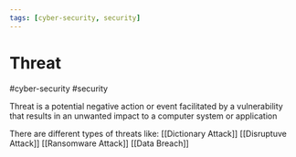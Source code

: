 ```yaml
---
tags: [cyber-security, security]
---
```

# Threat
#cyber-security #security

Threat is a potential negative action or event facilitated by a vulnerability that results in an unwanted impact to a computer system or application

There are different types of threats like:
[[Dictionary Attack]]
[[Disruptuve Attack]]
[[Ransomware Attack]]
[[Data Breach]]